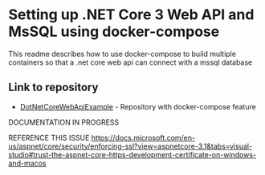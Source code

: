# Setting up .NET Core 3 Web API and MsSQL using docker-compose
This readme describes how to use docker-compose to build multiple containers so that a 
.net core web api can connect with a mssql database

## Link to repository
* [DotNetCoreWebApiExample](https://github.com/jschec/DotNetCoreWebApiExample) - Repository with docker-compose feature

DOCUMENTATION IN PROGRESS

REFERENCE THIS ISSUE
https://docs.microsoft.com/en-us/aspnet/core/security/enforcing-ssl?view=aspnetcore-3.1&tabs=visual-studio#trust-the-aspnet-core-https-development-certificate-on-windows-and-macos
